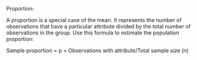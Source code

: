 Proportion:

A proportion is a special case of the mean. It represents the number of observations that have a particular attribute divided by the total number of observations in the group. Use this formula to estimate the population proportion:

Sample proportion	  = p =  	Observations with attribute/Total sample size (n)
